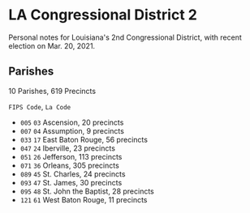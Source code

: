 # LA Congressional District 2

Personal notes for Louisiana's 2nd Congressional District, with recent election on Mar. 20, 2021. 

## Parishes

10 Parishes, 619 Precincts

`FIPS Code`, `La Code`



* `005` `03` Ascension, 20 precincts
* `007` `04` Assumption, 9 precincts
* `033` `17` East Baton Rouge, 56 precincts
* `047` `24` Iberville, 23 precincts
* `051` `26` Jefferson, 113 precincts
* `071` `36` Orleans, 305 precincts
* `089` `45` St. Charles, 24 precincts
* `093` `47` St. James, 30 precincts
* `095` `48` St. John the Baptist, 28 precincts
* `121` `61` West Baton Rouge, 11 precincts